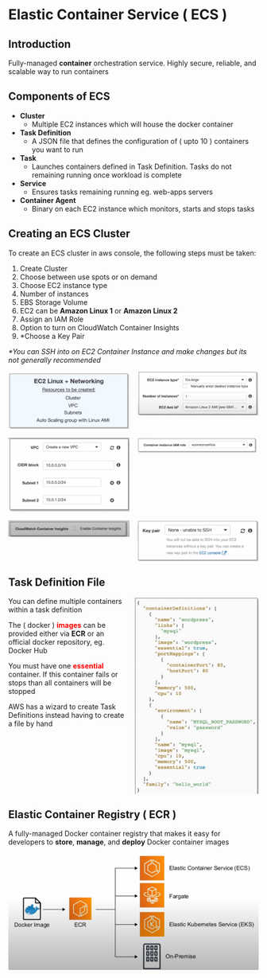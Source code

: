 # Elastic Container Service ( ECS )

## Introduction

Fully-managed **container** orchestration service.
Highly secure, reliable, and scalable way to
run containers

## Components of ECS

- **Cluster**
  - Multiple EC2 instances which will house the docker
container
- **Task Definition**
  - A JSON file that defines the configuration of ( upto 10 )
containers you want to run
- **Task**
  - Launches containers defined in Task Definition.
Tasks do not remaining running once workload is complete
- **Service**
  - Ensures tasks remaining running eg. web-apps servers
- **Container Agent**
  - Binary on each EC2 instance which monitors,
starts and stops tasks

## Creating an ECS Cluster

To create an ECS cluster in aws console, the following steps
must be taken:

1. Create Cluster
2. Choose between use spots or on demand
3. Choose EC2 instance type
4. Number of instances
5. EBS Storage Volume
6. EC2 can be **Amazon Linux 1** or **Amazon Linux 2**
7. Assign an IAM Role
8. Option to turn on CloudWatch Container Insights
9. *Choose a Key Pair

*\*You can SSH into on EC2 Container Instance and make
changes but its not generally recommended*

<div
style="
display: grid;
grid-template-columns: repeat(2, 1fr);
gap: 1rem">
<img
  src="../../public/images/elastic_container_service/spots_or_on_demand.png"
  alt="Spots or On Demand" />
<img
  src="../../public/images/elastic_container_service/ec2_setup.png"
  alt="EC2 Setup" />
<img
  src="../../public/images/elastic_container_service/vpc_setup.png"
  alt="VPC Setup" />
<img
  src="../../public/images/elastic_container_service/assign_an_iam_role.png"
  alt="Assign an IAM Role" />
<img
  src="../../public/images/elastic_container_service/use_cloudwatch.png"
  alt="Use CloudWatch" />
<img
  src="../../public/images/elastic_container_service/use_key_pair.png"
  alt="Use Key Pair" />
</div>

## Task Definition File

<div style="display: flex; gap: 1rem">
  <img
    src="../../public/images/elastic_container_service/task_definition_file.png"
    alt="Task Definition File"
    style="order: 2; width: 50%;" />
  <div style="order: 1;">
  You can define multiple containers within
  a task definition

  The ( docker ) <span class="text-red">**images**</span>
  can be provided either via **ECR** or an official
  docker repository, eg. Docker Hub

  You must have one <span class="text-red">**essential**</span>
  container. If this container fails or stops than all
  containers will be stopped

  AWS has a wizard to create Task Definitions instead
  having to create a file by hand
  </div>
</div>

## Elastic Container Registry ( ECR )

A fully-managed Docker container registry that makes
it easy for developers to **store**, **manage**,
and **deploy** Docker container images

<img
  src="../../public/images/elastic_container_service/flow_ecr.png"
  alt="Flow ECR" />

<style>
.text-red {
  color: red;
}
</style>
